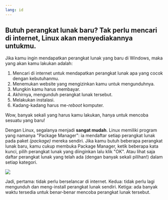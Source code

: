 ```yaml
---
lang: id
---
```





<h2>Butuh perangkat lunak baru? Tak perlu mencari di internet, Linux akan menyediakannya untukmu.</h2>

Jika kamu ingin mendapatkan perangkat lunak yang baru di Windows, maka yang akan kamu lakukan adalah:

<ol>
<li>Mencari di internet untuk mendapatkan perangkat lunak apa yang cocok dengan kebutuhanmu.</li>
<li>Menemukan website yang mengizinkan kamu untuk mengunduhnya.</li>
<li>Mungkin kamu harus membayar.</li>
<li>Akhirnya, mengunduh perangkat lunak tersebut.</li>
<li>Melakukan instalasi.</li>
<li>Kadang-kadang harus me-<i>reboot</i> komputer.</li>
</ol>

Wow, banyak sekali yang harus kamu lakukan, hanya untuk mencoba sesuatu yang baru!

Dengan Linux, segalanya menjadi <b>sangat mudah</b>. Linux memiliki program yang namanya "Package Manager": ia mendaftar setiap perangkat lunak pada paket <i>(package)</i> mereka sendiri. Jika kamu butuh beberapa perangkat lunak baru, kamu cukup membuka Package Manager, ketik beberapa kata kunci, pilih perangkat lunak yang diinginkan lalu klik "OK". Atau lihat saja daftar perangkat lunak yang telah ada (dengan banyak sekali pilihan!) dalam setiap kategori.

<img src="Images/synaptic.png" />

Jadi, pertama: tidak perlu berselancar di internet. Kedua: tidak perlu lagi mengunduh dan meng-install perangkat lunak sendiri. Ketiga: ada banyak waktu tersedia untuk benar-benar mencoba perangkat lunak tersebut.





